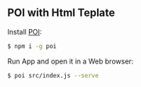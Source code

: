 ## POI with Html Teplate

  Install [POI](https://poi.js.org/):

```bash
$ npm i -g poi
```

  Run App and open it in a Web browser:

```bash
$ poi src/index.js --serve
```
